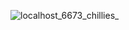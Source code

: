 ![localhost_6673_chillies_](https://github.com/user-attachments/assets/dbacb69e-b0db-48b6-90f7-3892df36547f)
